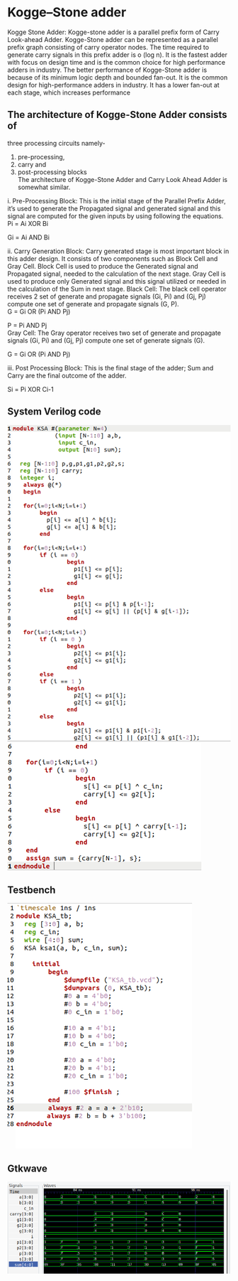 
# Kogge–Stone adder
Kogge Stone Adder: Kogge-stone adder is a parallel prefix form of Carry Look-ahead Adder. Kogge-Stone adder can be represented as a parallel prefix graph consisting of carry operator nodes. The time required to generate carry signals in this prefix adder is o (log n). It is the fastest adder with focus on design time and is the common choice for high performance adders in industry. The better performance of Kogge-Stone adder is because of its minimum logic depth and bounded fan-out. It is the common design for high-performance adders in industry. It has a lower fan-out at each stage, which increases performance

## The architecture of Kogge-Stone Adder consists of
three processing circuits namely-  
1) pre-processing,  
2) carry and  
3) post-processing blocks  
The architecture of Kogge-Stone Adder and Carry Look Ahead Adder is somewhat similar.

i. Pre-Processing Block: This is the initial stage of the Parallel Prefix Adder, it’s used to generate the Propagated signal and generated signal and this signal
are computed for the given inputs by using following the equations.  
Pi = Ai XOR Bi            
 
Gi = Ai AND Bi            

ii. Carry Generation Block: Carry generated stage is  most important block in this adder design. It consists of two components such as Block Cell and Gray Cell.
Block Cell is used to produce the Generated signal and Propagated signal, needed to the calculation of the next stage. Gray Cell is used to produce only Generated
signal and this signal utilized or needed in the calculation of the Sum in next stage. Black Cell: The black cell operator receives 2 set of generate and propagate signals (Gi, Pi) and (Gj, Pj) compute one set of generate and propagate signals (G, P).  
G = Gi OR (Pi AND Pj)  

P = Pi AND Pj              
Gray Cell: The Gray operator receives two set of generate and propagate signals (Gi, Pi) and (Gj, Pj) compute one set of generate signals (G).

G = Gi OR (Pi AND Pj)

iii. Post Processing Block: This is the final stage of the adder; Sum and Carry are the final outcome of the adder.  

Si = Pi XOR Ci-1

## System Verilog code

![img](/HW4/Pix/K1.png)
![img](/HW4/Pix/K1a.png)


## Testbench

![img](/HW4/Pix/K2.png)


## Gtkwave
![img](/HW4/Pix/K3.png)

